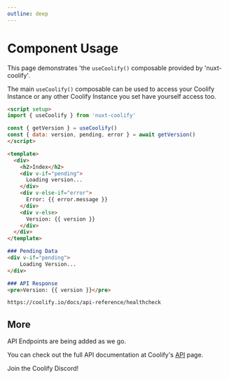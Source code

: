 ```yaml
---
outline: deep
---
```


# Component Usage

This page demonstrates  'the `useCoolify()` composable provided by 'nuxt-coolify'.

The main `useCoolify()` composable can be used to access your Coolify Instance or any other Coolify Instance you set have yourself access too.

```md
<script setup>
import { useCoolify } from 'nuxt-coolify'

const { getVersion } = useCoolify()
const { data: version, pending, error } = await getVersion()
</script>

<template>
  <div>
    <h2>Index</h2>
    <div v-if="pending">
      Loading version...
    </div>
    <div v-else-if="error">
      Error: {{ error.message }}
    </div>
    <div v-else>
      Version: {{ version }}
    </div>
  </div>
</template>

### Pending Data
<div v-if="pending">
    Loading Version...
</div>

### API Response
<pre>Version: {{ version }}</pre>

https://coolify.io/docs/api-reference/healthcheck
```


## More

API Endpoints are being added as we go.

You can check out the full API documentation at Coolify's [API](https://coolify.io/docs/api-reference/healthcheck) page.

Join the Coolify Discord!
